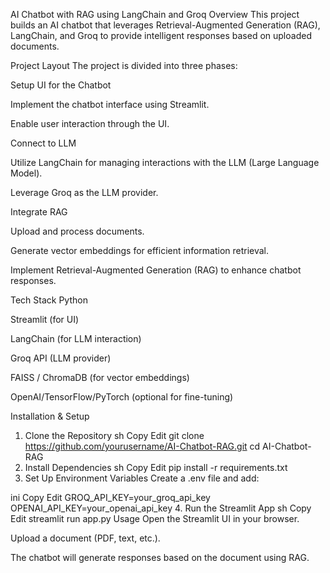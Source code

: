 AI Chatbot with RAG using LangChain and Groq
Overview
This project builds an AI chatbot that leverages Retrieval-Augmented Generation (RAG), LangChain, and Groq to provide intelligent responses based on uploaded documents.

Project Layout
The project is divided into three phases:

Setup UI for the Chatbot

Implement the chatbot interface using Streamlit.

Enable user interaction through the UI.

Connect to LLM

Utilize LangChain for managing interactions with the LLM (Large Language Model).

Leverage Groq as the LLM provider.

Integrate RAG

Upload and process documents.

Generate vector embeddings for efficient information retrieval.

Implement Retrieval-Augmented Generation (RAG) to enhance chatbot responses.

Tech Stack
Python

Streamlit (for UI)

LangChain (for LLM interaction)

Groq API (LLM provider)

FAISS / ChromaDB (for vector embeddings)

OpenAI/TensorFlow/PyTorch (optional for fine-tuning)

Installation & Setup
1. Clone the Repository
sh
Copy
Edit
git clone https://github.com/yourusername/AI-Chatbot-RAG.git
cd AI-Chatbot-RAG
2. Install Dependencies
sh
Copy
Edit
pip install -r requirements.txt
3. Set Up Environment Variables
Create a .env file and add:

ini
Copy
Edit
GROQ_API_KEY=your_groq_api_key
OPENAI_API_KEY=your_openai_api_key
4. Run the Streamlit App
sh
Copy
Edit
streamlit run app.py
Usage
Open the Streamlit UI in your browser.

Upload a document (PDF, text, etc.).

The chatbot will generate responses based on the document using RAG.
